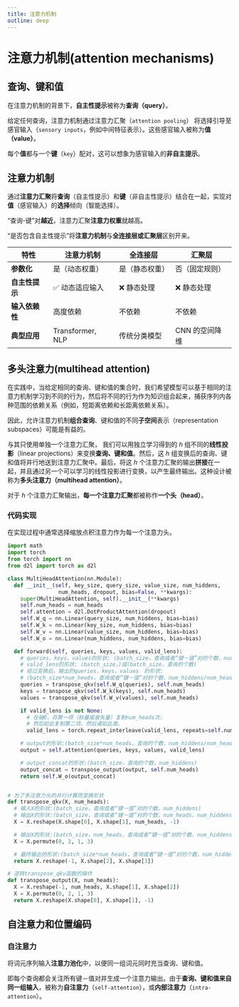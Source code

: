 ```yaml
---
title: 注意力机制
outline: deep
---
```


# 注意力机制(attention mechanisms)

## 查询、键和值

在注意力机制的背景下，**自主性提示**被称为**查询（query）**。

给定任何查询，注意力机制通过注意力汇聚（`attention pooling`） 将选择引导至感官输入（`sensory inputs`，例如中间特征表示）。这些感官输入被称为**值（value）**。

每个**值**都与一个**键**（`key`）配对，这可以想象为感官输入的**非自主提示**。

## 注意力机制

通过**注意力汇聚**将**查询**（自主性提示）和**键**（非自主性提示）结合在一起，实现对**值**（感官输入）的**选择**倾向（智能选择）。

“查询-键”对**越近**，注意力汇聚**注意力权重**就越高。

“是否包含自主性提示”将**注意力机制**与**全连接层或汇聚层**区别开来。

| 特性           | 注意力机制       | 全连接层       | 汇聚层         |
| -------------- | ---------------- | -------------- | -------------- |
| **参数化**     | 是（动态权重）   | 是（静态权重） | 否（固定规则） |
| **自主性提示** | ✅ 动态适应输入  | ❌ 静态处理    | ❌ 静态处理    |
| **输入依赖性** | 高度依赖         | 不依赖         | 不依赖         |
| **典型应用**   | Transformer, NLP | 传统分类模型   | CNN 的空间降维 |

## 多头注意力(multihead attention)

在实践中，当给定相同的查询、键和值的集合时，我们希望模型可以基于相同的注意力机制学习到不同的行为，然后将不同的行为作为知识组合起来，捕获序列内各种范围的依赖关系（例如，短距离依赖和长距离依赖关系）。

因此，允许注意力机制**组合查询**、键和值的不同**子空间**表示（representation subspaces）可能是有益的。

与其只使用单独一个注意力汇聚， 我们可以用独立学习得到的 $h$ 组不同的**线性投影**（linear projections）来变换**查询、键和值**。然后，这 $h$ 组变换后的查询、键和值将并行地送到注意力汇聚中。最后，将这 $h$ 个注意力汇聚的输出**拼接**在一起，并且通过另一个可以学习的线性投影进行变换，以产生最终输出。这种设计被称为**多头注意力（multihead attention）**。

对于 $h$ 个注意力汇聚输出，**每一个注意力汇聚**都被称作**一个头（head）**。

### 代码实现

在实现过程中通常选择缩放点积注意力作为每一个注意力头。

```py
import math
import torch
from torch import nn
from d2l import torch as d2l

class MultiHeadAttention(nn.Module):
  def __init__(self, key_size, query_size, value_size, num_hiddens,
                num_heads, dropout, bias=False, **kwargs):
    super(MultiHeadAttention, self).__init__(**kwargs)
    self.num_heads = num_heads
    self.attention = d2l.DotProductAttention(dropout)
    self.W_q = nn.Linear(query_size, num_hiddens, bias=bias)
    self.W_k = nn.Linear(key_size, num_hiddens, bias=bias)
    self.W_v = nn.Linear(value_size, num_hiddens, bias=bias)
    self.W_o = nn.Linear(num_hiddens, num_hiddens, bias=bias)

  def forward(self, queries, keys, values, valid_lens):
    # queries，keys，values的形状: (batch_size，查询或者“键－值”对的个数，num_hiddens)
    # valid_lens的形状: (batch_size，)或(batch_size，查询的个数)
    # 经过变换后，输出的queries，keys，values　的形状:
    # (batch_size*num_heads，查询或者“键－值”对的个数，num_hiddens/num_heads)
    queries = transpose_qkv(self.W_q(queries), self.num_heads)
    keys = transpose_qkv(self.W_k(keys), self.num_heads)
    values = transpose_qkv(self.W_v(values), self.num_heads)

    if valid_lens is not None:
      # 在轴0，将第一项（标量或者矢量）复制num_heads次，
      # 然后如此复制第二项，然后诸如此类。
      valid_lens = torch.repeat_interleave(valid_lens, repeats=self.num_heads, dim=0)

    # output的形状:(batch_size*num_heads，查询的个数，num_hiddens/num_heads)
    output = self.attention(queries, keys, values, valid_lens)

    # output_concat的形状:(batch_size，查询的个数，num_hiddens)
    output_concat = transpose_output(output, self.num_heads)
    return self.W_o(output_concat)


# 为了多注意力头的并行计算而变换形状
def transpose_qkv(X, num_heads):
  # 输入X的形状:(batch_size，查询或者“键－值”对的个数，num_hiddens)
  # 输出X的形状:(batch_size，查询或者“键－值”对的个数，num_heads，num_hiddens/num_heads)
  X = X.reshape(X.shape[0], X.shape[1], num_heads, -1)

  # 输出X的形状:(batch_size，num_heads，查询或者“键－值”对的个数，num_hiddens/num_heads)
  X = X.permute(0, 2, 1, 3)

  # 最终输出的形状:(batch_size*num_heads，查询或者“键－值”对的个数，num_hiddens/num_heads)
  return X.reshape(-1, X.shape[2], X.shape[3])

# 逆转transpose_qkv函数的操作
def transpose_output(X, num_heads):
  X = X.reshape(-1, num_heads, X.shape[1], X.shape[2])
  X = X.permute(0, 2, 1, 3)
  return X.reshape(X.shape[0], X.shape[1], -1)
```

## 自注意力和位置编码

### 自注意力

将词元序列输入**注意力池化**中，以便同一组词元同时充当查询、键和值。

即每个查询都会关注所有键－值对并生成一个注意力输出。由于**查询、键和值来自同一组输入**，被称为**自注意力**（`self-attention`），或**内部注意力**（`intra-attention`）。
